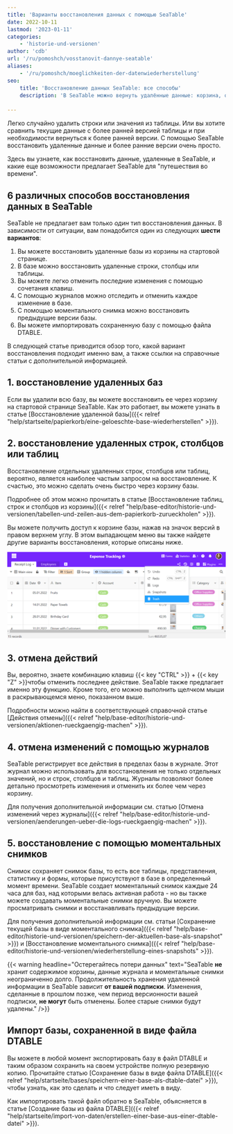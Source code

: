 ```yaml
---
title: 'Варианты восстановления данных с помощью SeaTable'
date: 2022-10-11
lastmod: '2023-01-11'
categories:
    - 'historie-und-versionen'
author: 'cdb'
url: '/ru/pomoshch/vosstanovit-dannye-seatable'
aliases:
    - '/ru/pomoshch/moeglichkeiten-der-datenwiederherstellung'
seo:
    title: 'Восстановление данных SeaTable: все способы'
    description: 'В SeaTable можно вернуть удалённые данные: корзина, отмена, логи, снимки, DTABLE-импорт и версии. Подробная инструкция для всех методов.'

---
```


Легко случайно удалить строки или значения из таблицы. Или вы хотите сравнить текущие данные с более ранней версией таблицы и при необходимости вернуться к более ранней версии. С помощью SeaTable восстановить удаленные данные и более ранние версии очень просто.

Здесь вы узнаете, как восстановить данные, удаленные в SeaTable, и какие еще возможности предлагает SeaTable для "путешествия во времени".

## 6 различных способов восстановления данных в SeaTable

SeaTable не предлагает вам только _один_ тип восстановления данных. В зависимости от ситуации, вам понадобится один из следующих **шести вариантов**:

1. Вы можете восстановить удаленные базы из корзины на стартовой странице.
2. В базе можно восстановить удаленные строки, столбцы или таблицы.
3. Вы можете легко отменить последние изменения с помощью сочетания клавиш.
4. С помощью журналов можно отследить и отменить каждое изменение в базе.
5. С помощью моментального снимка можно восстановить предыдущие версии базы.
6. Вы можете импортировать сохраненную базу с помощью файла DTABLE.

В следующей статье приводится обзор того, какой вариант восстановления подходит именно вам, а также ссылки на справочные статьи с дополнительной информацией.

## 1\. восстановление удаленных баз

Если вы удалили всю базу, вы можете восстановить ее через корзину на стартовой странице SeaTable. Как это работает, вы можете узнать в статье [Восстановление удаленной базы]({{< relref "help/startseite/papierkorb/eine-geloeschte-base-wiederherstellen" >}}).

## 2\. восстановление удаленных строк, столбцов или таблиц

Восстановление отдельных удаленных строк, столбцов или таблиц, вероятно, является наиболее частым запросом на восстановление. К счастью, это можно сделать очень быстро через корзину базы.

Подробнее об этом можно прочитать в статье [Восстановление таблиц, строк и столбцов из корзины]({{< relref "help/base-editor/historie-und-versionen/tabellen-und-zeilen-aus-dem-papierkorb-zurueckholen" >}}).

Вы можете получить доступ к корзине базы, нажав на значок версий в правом верхнем углу. В этом выпадающем меню вы также найдете другие варианты восстановления, которые описаны ниже.

![Восстановление отдельных линий](images/Trash-Versionierung.png)

## 3\. отмена действий

Вы, вероятно, знаете комбинацию клавиш {{< key "CTRL" >}} + {{< key "Z" >}}чтобы отменить последнее действие. SeaTable также предлагает именно эту функцию. Кроме того, его можно выполнить щелчком мыши в раскрывающемся меню, показанном выше.

Подробности можно найти в соответствующей справочной статье [Действия отмены]({{< relref "help/base-editor/historie-und-versionen/aktionen-rueckgaengig-machen" >}}).

## 4\. отмена изменений с помощью журналов

SeaTable регистрирует все действия в пределах базы в журнале. Этот журнал можно использовать для восстановления не только отдельных значений, но и строк, столбцов и таблиц. Журналы позволяют более детально просмотреть изменения и отменить их более чем через корзину.

Для получения дополнительной информации см. статью [Отмена изменений через журналы]({{< relref "help/base-editor/historie-und-versionen/aenderungen-ueber-die-logs-rueckgaengig-machen" >}}).

## 5\. восстановление с помощью моментальных снимков

Снимок сохраняет снимок базы, то есть все таблицы, представления, статистику и формы, которые присутствуют в базе в определенный момент времени. SeaTable создает моментальный снимок каждые 24 часа для баз, над которыми велась активная работа - но вы также можете создавать моментальные снимки вручную. Вы можете просматривать снимки и восстанавливать предыдущие версии.

Для получения дополнительной информации см. статьи [Сохранение текущей базы в виде моментального снимка]({{< relref "help/base-editor/historie-und-versionen/speichern-der-aktuellen-base-als-snapshot" >}}) и [Восстановление моментального снимка]({{< relref "help/base-editor/historie-und-versionen/wiederherstellung-eines-snapshots" >}}).

{{< warning  headline="Остерегайтесь потери данных"  text="SeaTable **не** хранит содержимое корзины, данные журнала и моментальные снимки неограниченно долго. Продолжительность хранения удаленной информации в SeaTable зависит **от вашей подписки**. Изменения, сделанные в прошлом позже, чем период версионности вашей подписки, **не могут** быть отменены. Более старые снимки будут удалены." />}}

## Импорт базы, сохраненной в виде файла DTABLE

Вы можете в любой момент экспортировать базу в файл DTABLE и таким образом сохранить на своем устройстве полную резервную копию. Прочитайте статью [Сохранение базы в виде файла DTABLE]({{< relref "help/startseite/bases/speichern-einer-base-als-dtable-datei" >}}), чтобы узнать, как это сделать и что следует иметь в виду.

Как импортировать такой файл обратно в SeaTable, объясняется в статье [Создание базы из файла DTABLE]({{< relref "help/startseite/import-von-daten/erstellen-einer-base-aus-einer-dtable-datei" >}}).
